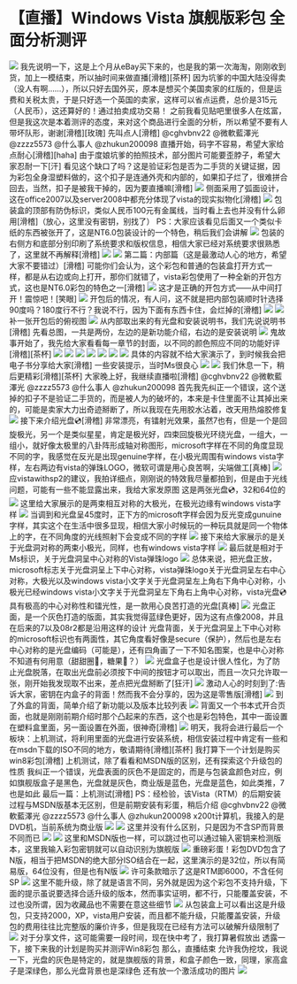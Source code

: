 # 【直播】Windows Vista 旗舰版彩包 全面分析测评

![](https://wvbarchive.s3-ap-northeast-1.amazonaws.com/5103213221/ef371e300a55b319fe15816149a98226cefc172e.jpg) 我先说明一下，这是上个月从eBay买下来的，也是我的第一次海淘，刚刚收到货，加上一模结束，所以抽时间来做直播\[滑稽\]\[茶杯\] 因为坑爹的中国大陆没得卖（没人有啊……），所以只好去国外买，原本是想买个美国卖家的红版的，但是运费和关税太贵，于是只好选一个英国的卖家，这样可以省点运费，总价是315元（人民币），这还算好的！通过拍卖成功交易！ 之前我看见贴吧里很多人在炫富，但是我这次是本着测评的态度，来对这个商品进行全面的分析，所以希望不要有人带坏队形，谢谢\[滑稽\]\[玫瑰\] 先叫点人\[滑稽\] @cghvbnv22 @微軟藍澤光 @zzzz5573 @什么事人 @zhukun200098 直播开始，码字不容易，希望大家给点耐心\[滑稽\]\[haha\] 由于度娘坑爹的拍照技术，部分图片可能要歪脖子，希望大家忍耐一下\[汗\] 看见这个缺口了吗？这是验证彩包是否为二手货的关键证据，因为彩包全身湿塑料做的，这个扣子是连通外壳和内部的，如果扣子烂了，很难拼合回去，当然，扣子是被我干掉的，因为要直播嘛\[滑稽\] ![](https://wvbarchive.s3-ap-northeast-1.amazonaws.com/5103213221/e8279a1e4134970afa721e3b9fcad1c8a6865d92.jpg) 侧面采用了弧面设计，这在office2007以及server2008中都充分体现了vista的现实拟物化\[滑稽\] ![](https://wvbarchive.s3-ap-northeast-1.amazonaws.com/5103213221/1292b7170924ab18638cef233ffae6cd7a890b05.jpg) 包装盒的顶部有防伪标识，类似人民币100元有金属线，当时看上去也并没有什么卵用\[滑稽\]（放心，这里没有密钥，别找了） PS：大家应该看见后面又一个类似卡纸的东西被张开了，这是NT6.0包装设计的一个特色，稍后我们会讲解 ![](https://wvbarchive.s3-ap-northeast-1.amazonaws.com/5103213221/ed9abac551da81cbd4218ad95866d0160b2431d0.jpg) 包装的右侧方和底部分别印刷了系统要求和版权信息，相信大家已经对系统要求很熟悉了，这里就不再解释\[滑稽\] ![](https://wvbarchive.s3-ap-northeast-1.amazonaws.com/5103213221/e8279a1e4134970af8e0183b9fcad1c8a6865d0c.jpg) ![](https://wvbarchive.s3-ap-northeast-1.amazonaws.com/5103213221/94de4f35349b033b3305f4ce1fce36d3d439bd0e.jpg) 第二篇：内部篇（这是最激动人心的地方，希望大家不要错过）\[滑稽\] 可能你们会认为，这个彩包和普通的包装盒打开方式一样，都是从右边或向上打开，那你们就错了，vista彩包使用了一种全新的开包方式，这也是NT6.0彩包的特色之一\[滑稽\] ![](https://wvbarchive.s3-ap-northeast-1.amazonaws.com/5103213221/7a738e51352ac65c61236c67f1f2b21192138af1.jpg) 这才是正确的开包方式——从中间打开！震惊吧！\[笑眼\] ![](https://wvbarchive.s3-ap-northeast-1.amazonaws.com/5103213221/fccad63433fa828b678997f7f71f4134960a5a75.jpg) 开包后的情况，有人问，这不就是把内部包装顺时针选择90度吗？180度行不行？我说不行，因为下面有东西卡住，会烂掉的\[滑稽\] ![](https://wvbarchive.s3-ap-northeast-1.amazonaws.com/5103213221/91fdd4df9c82d158743d2ca58a0a19d8bd3e4258.jpg) ![](https://wvbarchive.s3-ap-northeast-1.amazonaws.com/5103213221/6d0187ff9925bc31f6f8748c54df8db1ca137076.jpg) 补一张开包后的俯视图 ![](https://wvbarchive.s3-ap-northeast-1.amazonaws.com/5103213221/97de0758252dd42a494575bf093b5bb5c8eab84f.jpg) 从内部取出来的有光盘和安装说明书，我们先说说明书\[滑稽\] 先看总图，一共是两份，左边的是新功能介绍，右边的是安装说明 ![](https://wvbarchive.s3-ap-northeast-1.amazonaws.com/5103213221/32fa6bf2d7ca7bcb5ac6b03bb4096b63f724a85e.jpg) 鬼故事开始了，我先给大家看看每一章节的封面，以不同的颜色照应不同的功能好评\[滑稽\]\[茶杯\] ![](https://wvbarchive.s3-ap-northeast-1.amazonaws.com/5103213221/68cc7831e924b89980f80f2c64061d95087bf6d7.jpg) ![](https://wvbarchive.s3-ap-northeast-1.amazonaws.com/5103213221/191a5a6c55fbb2fb00ed2e06454a20a44423dcd1.jpg) ![](https://wvbarchive.s3-ap-northeast-1.amazonaws.com/5103213221/fccad63433fa828b1bd1ebf7f71f4134960a5a2d.jpg) ![](https://wvbarchive.s3-ap-northeast-1.amazonaws.com/5103213221/792fd1fc5266d016e3dae83c9d2bd40737fa35dc.jpg) ![](https://wvbarchive.s3-ap-northeast-1.amazonaws.com/5103213221/678bf92e0708283839e3aa00b299a9014d08f129.jpg) ![](https://wvbarchive.s3-ap-northeast-1.amazonaws.com/5103213221/39c56d54b319ebc4bf47078d8826cffc1f1716df.jpg) ![](https://wvbarchive.s3-ap-northeast-1.amazonaws.com/5103213221/f3ed8cc5b74543a989f08cd814178a82b801142b.jpg) 具体的内容就不给大家演示了，到时候我会把电子书分享给大家\[滑稽\] 一些安装提示，当时Ms很良心 ![](https://wvbarchive.s3-ap-northeast-1.amazonaws.com/5103213221/90566bf531adcbef0ac00c12a6af2edda2cc9f27.jpg) ![](https://wvbarchive.s3-ap-northeast-1.amazonaws.com/5103213221/94cbe095a4c27d1e09fa49d011d5ad6edcc4383f.jpg) 我们休息一下，稍后更精彩\[滑稽\]\[茶杯\] 大家晚上好，我继续直播啦\[滑稽\] @cghvbnv22 @微軟藍澤光 @zzzz5573 @什么事人 @zhukun200098 首先我先纠正一个错误，这个送掉的扣子不是验证二手货的，而是被人为的破坏的，本来是卡住里面不让其掉出来的，可能是卖家大力出奇迹掰断了，所以我现在先用胶水沾着，改天用热熔胶修复 ![](https://wvbarchive.s3-ap-northeast-1.amazonaws.com/5103213221/0f36b2638535e5ddbc1fedcb7cc6a7efcf1b62ec.jpg) 接下来介绍光盘💿\[滑稽\] 非常漂亮，有镭射光效果，虽然7也有，但是一个是回旋极光，另一个是类似星星，肯定是极光好，四束回旋极光环绕光盘，一组大，一组小，就好像太极里的八卦阵形成轴对称图形，microsoft字样在不同的角度显现不同的字，我感觉在反光是出现genuine字样，在小极光周围有windows vista字样，左右两边有vista的弹珠LOGO，微软可谓是用心良苦啊，尖端做工\[真棒\] ![](https://wvbarchive.s3-ap-northeast-1.amazonaws.com/5103213221/94f352fbe6cd7b892b697097052442a7d8330e96.jpg) 应vistawithsp2的建议，我拍详细点，刚刚说的特效我尽量都拍到，但是由于光线问题，可能有一些不能显露出来，我给大家发原图 这是两张光盘💿，32和64位的 ![](https://wvbarchive.s3-ap-northeast-1.amazonaws.com/5103213221/4aa1d418ebc4b7458fef0302c5fc1e178b8215a4.jpg) 这里给大家展示的是两束相互对称的大极光，在极光边缘有windows vista字样 ![](https://wvbarchive.s3-ap-northeast-1.amazonaws.com/5103213221/cb20d41d8701a18b647ba65b942f07082938fe0c.jpg) 当调到和光盘呈45度时，正下方的microsoft字样会因为反光变成gunuine字样，其实这个在生活中很多显现，相信大家小时候玩的一种玩具就是同一个物体上的字，在不同角度的光线照射下会变成不同的字样 ![](https://wvbarchive.s3-ap-northeast-1.amazonaws.com/5103213221/f3efd750f8198618ec85589040ed2e7389d4e6de.jpg) 接下来给大家展示的是关于光盘洞对称的两束小极光，同样，也有windows vista字样 ![](https://wvbarchive.s3-ap-northeast-1.amazonaws.com/5103213221/94f352fbe6cd7b892e5c8b97052442a7d8330ee3.jpg) 最后就是相对于Ms标识，关于光盘洞呈中心对称的Vista弹珠logo ![](https://wvbarchive.s3-ap-northeast-1.amazonaws.com/5103213221/8be72e550923dd543b50177cdb09b3de9d8248fc.jpg) 总体来说，把光盘正放，microsoft标志关于光盘洞呈上下中心对称，vista弹珠logo关于光盘洞呈左右中心对称，大极光以及windows vista小文字关于光盘洞呈左上角右下角中心对称，小极光已经windows vista小文字关于光盘洞呈左下角右上角中心对称，vista光盘💿具有极高的中心对称性和镭光性，是一款用心良苦打造的光盘\[真棒\] ![](https://wvbarchive.s3-ap-northeast-1.amazonaws.com/5103213221/b32ad38e8c5494eeaee4bc0d27f5e0fe9b257ed1.jpg) 光盘正面，是一个灰色打造的版面，其实我觉得蓝绿色更好，因为这有点像2008，并且在后来的7以及08r2都是沿用这样的设计 光盘背面，关于光盘洞呈上下中心对称的microsoft标识也有两面性，其它角度看好像是secure（保护），然后也是左右中心对称的是光盘编码（可能是），还有四角画了一下不知名图案，也是中心对称不知道有何用意（甜甜圈🍩，糖果🍬？） ![](https://wvbarchive.s3-ap-northeast-1.amazonaws.com/5103213221/8b1b11084b36acaf13ee2ae876d98d1000e99c89.jpg) 光盘盒子也是设计很人性化，为了防止光盘脱落，在取出光盘前必须按下中间的按钮才可以取出，而且一次只允许取一张，刚开始我发现取不出来，差点把光盘掰断了\[狂汗\] ![](https://wvbarchive.s3-ap-northeast-1.amazonaws.com/5103213221/3b3f6d47f21fbe0960117c0061600c338644ad48.jpg) 激动人心的时刻到了:告诉大家，密钥在内盒子的背面！然而我不会分享的，因为这是零售版\[滑稽\] ![](https://wvbarchive.s3-ap-northeast-1.amazonaws.com/5103213221/eb90644e78f0f73613dbf2150055b319eac413f6.jpg) 到了外盒的背面，简单介绍了新功能以及版本比较列表 ![](https://wvbarchive.s3-ap-northeast-1.amazonaws.com/5103213221/c0fe7ed9bc3eb13541f10eafac1ea8d3fc1f44e1.jpg) 背面又一个书本式开合页面，也就是刚刚前期介绍时那个凸起来的东西，这个也是彩包特色，其中一面设置在塑料盒里面，另一面设置在外面，很神奇\[滑稽\] ![](https://wvbarchive.s3-ap-northeast-1.amazonaws.com/5103213221/6d0187ff9925bc3102afb88c54df8db1ca13702d.jpg) 明天，我将会进行最后一个板块：上机测试，将利用里面的光盘进行安装系统，相信安装过程中肯定有一些和在msdn下载的ISO不同的地方，敬请期待\[滑稽\]\[茶杯\] 我打算下一个计划是购买win8彩包\[滑稽\] 上机测试，除了看看和MSDN版的区别，还有探索这个升级包的性质 我纠正一个错误，光盘表面的灰色不是固定的，而是与包装盒颜色对应，例如旗舰版盒子是黑色，光盘就是灰色，商业版是蓝色，光盘是蓝色，如此类推，7也是如此 最后一篇：上机测试\[滑稽\] PS：经检验，该Vista（RTM）的后期安装过程与MSDN版基本无区别，但是前期安装有彩蛋，稍后介绍 @cghvbnv22 @微軟藍澤光 @zzzz5573 @什么事人 @zhukun200098 x200t计算机，我接入的是DVD机，当前系统为商业版 ![](https://wvbarchive.s3-ap-northeast-1.amazonaws.com/5103213221/75dea15d10385343a2d1eb349913b07ecb8088fa.jpg) ![](https://wvbarchive.s3-ap-northeast-1.amazonaws.com/5103213221/dba428c3d56285359bfebe349aef76c6a6ef63fa.jpg) 这里并没有什么区别，只是因为不含SP而背景不同而已 ![](https://wvbarchive.s3-ap-northeast-1.amazonaws.com/5103213221/89c917ce3bc79f3d40a58825b0a1cd11738b2950.jpg) ![](https://wvbarchive.s3-ap-northeast-1.amazonaws.com/5103213221/d7fe574f251f95ca7e9cfea3c3177f3e660952ab.jpg) 这里和MSDN版也一样，可以跳过也可以通过输入密钥来检测版本，这里我输入彩包密钥就可以自动识别为旗舰版 ![](https://wvbarchive.s3-ap-northeast-1.amazonaws.com/5103213221/1292b7170924ab1841c08d223ffae6cd79890bc2.jpg) 重磅彩蛋！彩包DVD包含了N版，相当于把MSDN的绝大部分ISO结合在一起，这里演示的是32位，所以有简易版，64位没有，但是也有N版 ![](https://wvbarchive.s3-ap-northeast-1.amazonaws.com/5103213221/f86dce004c086e06081c505e08087bf40bd1cb60.jpg) 许可条款暗示了这是RTM即6000，不含任何SP ![](https://wvbarchive.s3-ap-northeast-1.amazonaws.com/5103213221/3deab51a0ef41bd566f687e15bda81cb38db3d77.jpg) 这里不能升级，除了就是语言不同，另外就是因为这个彩包不支持升级，下面的提示虽说要选择合适升级的版本，然而事实证明，都不行，只能覆盖安装，不过也没所谓，因为收藏品也不需要在意这些细节 ![](https://wvbarchive.s3-ap-northeast-1.amazonaws.com/5103213221/8861b642ad4bd11391d6d92750afa40f4afb0585.jpg) 从包装盒上可以看出这是升级包，只支持2000，XP，vista用户安装，而且都不能升级，只能覆盖安装，升级包的费用往往比完整版的廉价许多，但是我现在已经有方法可以破解升级限制了 ![](https://wvbarchive.s3-ap-northeast-1.amazonaws.com/5103213221/27fdae3c70cf3bc72acfa3f9db00baa1cf112ac9.jpg) 对于分享文件，这可能需要一段时间，现在快中考了，我打算暑假放出 透露一下，接下来我的计划是购买并测评Win8彩包 那么，直播结束 允许我伪挖坟，我说一下，光盘的灰色是特定的，就是旗舰版的背景，和盒子颜色一致，同理，家高盒子是深绿色，那么光盘背景也是深绿色 还有放一个激活成功的图片 ![](https://wvbarchive.s3-ap-northeast-1.amazonaws.com/5103213221/f20f24176d224f4a745b73b503f790529a22d14f.jpg)

